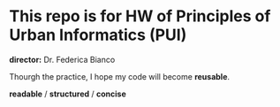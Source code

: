 # This repo is for HW of Principles of Urban Informatics (PUI)

__director:__ Dr. Federica Bianco

Thourgh the practice, I hope my code will become __reusable__.

__readable__ /
__structured__ /
__concise__
